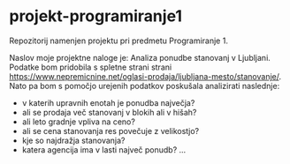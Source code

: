 # projekt-programiranje1
Repozitorij namenjen projektu pri predmetu Programiranje 1.

Naslov moje projektne naloge je: Analiza ponudbe stanovanj v Ljubljani.
Podatke bom pridobila s spletne strani strani https://www.nepremicnine.net/oglasi-prodaja/ljubljana-mesto/stanovanje/. Nato pa bom s pomočjo urejenih podatkov poskušala analizirati naslednje:
- v katerih upravnih enotah je ponudba največja?
- ali se prodaja več stanovanj v blokih ali v hišah?
- ali leto gradnje vpliva na ceno?
- ali se cena stanovanja res povečuje z velikostjo?
- kje so najdražja stanovanja?
- katera agencija ima v lasti največ ponudb?
...



